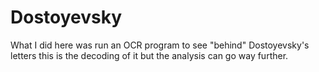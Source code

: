 # Dostoyevsky
What I did here was run an OCR program to see "behind" Dostoyevsky's letters this is the decoding of it but the analysis can go way further. 
